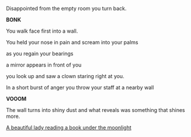Disappointed from the empty room you turn back.

**BONK**

You walk face first into a wall.

You held your nose in pain and scream into your palms

as you regain your bearings

a mirror appears in front of you 

you look up and saw a clown staring right at you.

In a short burst of anger you throw your staff at a nearby wall

**VOOOM**

The wall turns into shiny dust and what reveals was something that shines more.

[A beautiful lady reading a book under the moonlight](WizardScene5.md)